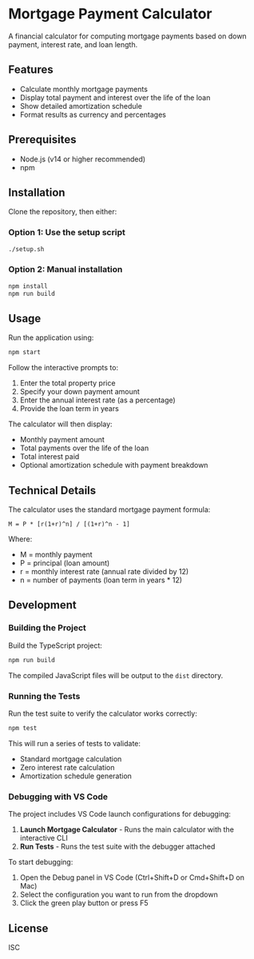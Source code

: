# Mortgage Payment Calculator

A financial calculator for computing mortgage payments based on down payment, interest rate, and loan length.

## Features

- Calculate monthly mortgage payments
- Display total payment and interest over the life of the loan
- Show detailed amortization schedule
- Format results as currency and percentages

## Prerequisites

- Node.js (v14 or higher recommended)
- npm

## Installation

Clone the repository, then either:

### Option 1: Use the setup script

```bash
./setup.sh
```

### Option 2: Manual installation

```bash
npm install
npm run build
```

## Usage

Run the application using:

```bash
npm start
```

Follow the interactive prompts to:
1. Enter the total property price
2. Specify your down payment amount
3. Enter the annual interest rate (as a percentage)
4. Provide the loan term in years

The calculator will then display:
- Monthly payment amount
- Total payments over the life of the loan
- Total interest paid
- Optional amortization schedule with payment breakdown

## Technical Details

The calculator uses the standard mortgage payment formula:

```
M = P * [r(1+r)^n] / [(1+r)^n - 1]
```

Where:
- M = monthly payment
- P = principal (loan amount)
- r = monthly interest rate (annual rate divided by 12)
- n = number of payments (loan term in years * 12)

## Development

### Building the Project

Build the TypeScript project:

```bash
npm run build
```

The compiled JavaScript files will be output to the `dist` directory.

### Running the Tests

Run the test suite to verify the calculator works correctly:

```bash
npm test
```

This will run a series of tests to validate:
- Standard mortgage calculation
- Zero interest rate calculation
- Amortization schedule generation

### Debugging with VS Code

The project includes VS Code launch configurations for debugging:

1. **Launch Mortgage Calculator** - Runs the main calculator with the interactive CLI
2. **Run Tests** - Runs the test suite with the debugger attached

To start debugging:
1. Open the Debug panel in VS Code (Ctrl+Shift+D or Cmd+Shift+D on Mac)
2. Select the configuration you want to run from the dropdown
3. Click the green play button or press F5

## License

ISC
